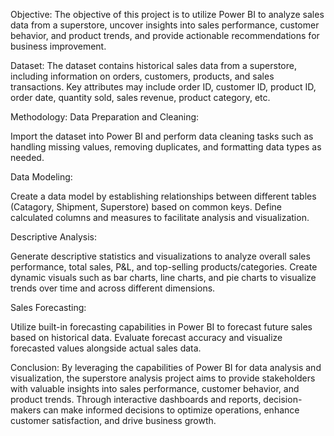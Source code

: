 Objective:
The objective of this project is to utilize Power BI to analyze sales data from a superstore, uncover insights into sales performance, customer behavior, and product trends, and provide actionable recommendations for business improvement.

Dataset:
The dataset contains historical sales data from a superstore, including information on orders, customers, products, and sales transactions.
Key attributes may include order ID, customer ID, product ID, order date, quantity sold, sales revenue, product category, etc.

Methodology:
Data Preparation and Cleaning:

Import the dataset into Power BI and perform data cleaning tasks such as handling missing values, removing duplicates, and formatting data types as needed.

Data Modeling:

Create a data model by establishing relationships between different tables (Catagory, Shipment, Superstore) based on common keys.
Define calculated columns and measures to facilitate analysis and visualization.

Descriptive Analysis:

Generate descriptive statistics and visualizations to analyze overall sales performance, total sales, P&L, and top-selling products/categories.
Create dynamic visuals such as bar charts, line charts, and pie charts to visualize trends over time and across different dimensions.

Sales Forecasting:

Utilize built-in forecasting capabilities in Power BI to forecast future sales based on historical data.
Evaluate forecast accuracy and visualize forecasted values alongside actual sales data.

Conclusion:
By leveraging the capabilities of Power BI for data analysis and visualization, the superstore analysis project aims to provide stakeholders with valuable insights into sales performance, customer behavior, and product trends. Through interactive dashboards and reports, decision-makers can make informed decisions to optimize operations, enhance customer satisfaction, and drive business growth.
